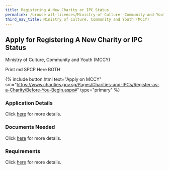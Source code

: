 ```yaml
---
title: Registering A New Charity or IPC Status
permalink: /browse-all-licences/Ministry-of-Culture--Community-and-Youth-(MCCY)/Registering-A-New-Charity-or-IPC-Status
third_nav_title: Ministry of Culture, Community and Youth (MCCY)
---
```


## Apply for Registering A New Charity or IPC Status

Ministry of Culture, Community and Youth (MCCY)

Print md SPCP Here BOTH

{% include button.html text="Apply on MCCY" src="https://www.charities.gov.sg/Pages/Charities-and-IPCs/Register-as-a-Charity/Before-You-Begin.aspx#" type="primary" %}

### Application Details

<p>Click <a href="https://www.charities.gov.sg/Pages/Charities-and-IPCs/Register-as-a-Charity/Before-You-Begin.aspx#">here</a> for more details.</p>

### Documents Needed

<p>Click <a href="https://www.charities.gov.sg/Pages/Charities-and-IPCs/Register-as-a-Charity/Criteria-for-Registration-as-Charity.aspx#">here</a> for more details.</p>

### Requirements

<p>Click <a href="https://www.charities.gov.sg/Pages/Charities-and-IPCs/Register-as-a-Charity/Criteria-for-Registration-as-Charity.aspx#">here</a> for more details.</p>

